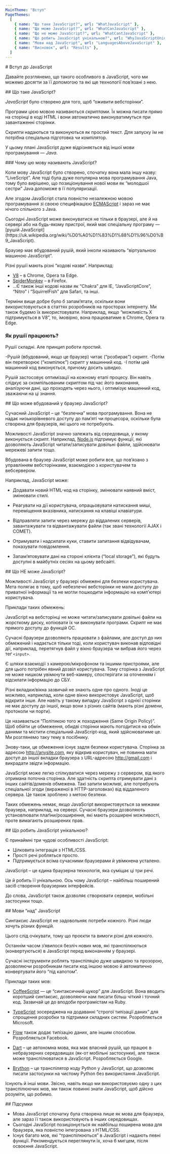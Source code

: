 ```yaml
---
MainTheme: "Вступ"
PageThemes:
  [
    { name: "Що таке JavaScript?", url: "WhatJavaScript" },
    { name: "Що може JavaScript?", url: "WhatCanJavaScript" },
    { name: "Що не може JavaScript?", url: "WhatCantJavaScript" },
    { name: "Що робить JavaScript унікальною?", url: "WhyJavaScriptUnique" },
    { name: "Мови над JavaScript", url: "LanguagesAboveJavaScript" },
    { name: "Висновок", url: "Results" },
  ]
---
```


<Column id="WhatJavaScript">
# Вступ до JavaScript

Давайте розглянемо, що такого особливого в JavaScript, чого ми можемо досягти за її допомогою та які ще технології пов’язані з нею.

</Column>

<Column>
## Що таке JavaScript?

_JavaScript_ було створено для того, щоб “оживити вебсторінки”.

Програми цією мовою називаються _скриптами_. Їх можна писати прямо на сторінці в коді HTML і вони автоматично виконуватимуться при завантаженні сторінки.

Скрипти надаються та виконуються як простий текст. Для запуску їм не потрібна спеціальна підготовка чи компілятор.

У цьому плані JavaScript дуже відрізняється від іншої мови програмування — _Java_.

</Column>

<Extra>
### Чому цю мову називають JavaScript?

Коли мову JavaScript було створено, спочатку вона мала іншу назву: “LiveScript”. Але тоді була дуже популярна мова програмування Java, тому було вирішено, що позиціонування нової мови як “молодшої сестри” Java допоможе в її популяризації.

Але згодом JavaScript стала повністю незалежною мовою програмування зі своєю специфікацією [ECMAScript](https://uk.wikipedia.org/wiki/ECMAScript) і зараз не має нічого спільного з Java.
</Extra>

<Column>
Сьогодні JavaScript може виконуватися не тільки в браузері, але й на сервері або на будь-якому пристрої, який має спеціальну програму — [рушій JavaScript](https://uk.wikipedia.org/wiki/%D0%A0%D1%83%D1%88%D1%96%D0%B9_JavaScript).

Браузер має вбудований рушій, який інколи називають “віртуальною машиною JavaScript”.

Різні рушії мають різні “кодові назви”. Наприклад:

- [V8](<https://uk.wikipedia.org/wiki/V8_(%D1%80%D1%83%D1%88%D1%96%D0%B9_JavaScript)>) – в Chrome, Opera та Edge.
- [SpiderMonkey](https://uk.wikipedia.org/wiki/SpiderMonkey) – в Firefox.
- …Є також інші кодові назви як “Chakra” для IE, “JavaScriptCore”, “Nitro” і “SquirrelFish” для Safari, та інші.

Терміни вище добре було б запам’ятати, оскільки вони використовуються в статтях розробників на просторах інтернету. Ми також будемо їх використовувати. Наприклад, якщо “можливість X підтримується в V8”, то, імовірно, вона працюватиме в Chrome, Opera та Edge.

</Column>

<Extra>

### Як рушії працюють?

Рушії складні. Але принцип роботи простий.

-Рушій (вбудований, якщо це браузер) читає (“розбирає”) скрипт.
-Потім він перетворює (“компілює”) скрипт у машинний код.
-І потім цей машинний код виконується, причому досить швидко.

Рушій застосовує оптимізації на кожному етапі процесу. Він навіть слідкує за скомпільованим скриптом під час його виконання, аналізуючи дані, що проходять через нього, і оптимізує машинний код, зважаючи на ці знання.

</Extra>

<Column  id="WhatCanJavaScript">
## Що може вбудований у браузер JavaScript?

Сучасний JavaScript – це “безпечна” мова програмування. Вона не надає низькорівневого доступу до пам’яті чи процесора, оскільки була створена для браузерів, які цього не потребують.

Можливості JavaScript значно залежать від середовища, у якому виконується скрипт. Наприклад, [Node.js](https://uk.wikipedia.org/wiki/Node.js) підтримує функції, які дозволяють JavaScript читати/записувати довільні файли, здійснювати мережеві запити тощо.

Вбудована в браузер JavaScript може робити все, що пов’язано з управлінням вебсторінками, взаємодією з користувачем та вебсервером.

Наприклад, JavaScript може:

- Додавати новий HTML-код на сторінку, змінювати наявний вміст, змінювати стилі.

- Реагувати на дії користувача, опрацьовувати натискання миші, переміщення вказівника, натискання на клавіші клавіатури.

- Відправляти запити через мережу до віддалених серверів, завантажувати та відвантажувати файли (так звані технології AJAX і COMET).

- Отримувати і надсилати куки, ставити запитання відвідувачам, показувати повідомлення.

- Запам’ятовувати дані на стороні клієнта (“local storage”), які будуть доступні в майбутніх сесіях на цьому вебсайті.

</Column>

<Column  id="WhatCantJavaScript">
## Що НЕ може JavaScript?

Можливості JavaScript у браузері обмежені для безпеки користувача. Мета полягає в тому, щоб небезпечні вебсторінки не мали доступу до приватної інформації та не могли пошкодити інформацію на комп’ютері користувача.

Приклади таких обмежень:

JavaScript на вебсторінці не може читати/записувати довільні файли на жорсткому диску, копіювати їх чи виконувати програми. Скрипт не має прямого доступу до функцій ОС.

Сучасні браузери дозволяють працювати з файлами, але доступ до них обмежений і надається тільки тоді, коли користувач виконав відповідні дії, наприклад, перетягнув файл у вікно браузера чи вибрав його через теґ `<input>`.

Є шляхи взаємодії з камерою/мікрофоном та іншими пристроями, але для цього потрібен явний дозвіл користувача. Тому сторінка з JavaScript не може нишком увімкнути веб-камеру, спостерігати за оточенням і відсилати інформацію до СБУ.

Різні вкладки/вікна зазвичай не знають одне про одного. Іноді це можливо, наприклад, коли одне вікно використовує JavaScript, щоб відкрити інше. Але навіть у такому випадку JavaScript з однієї сторінки не має доступу до іншої, якщо вони з різних сайтів (мають різні домени, протоколи чи порти).

Це називається “Політикою того ж походження (Same Origin Policy)”. Щоб обійти це обмеження, обидві сторінки мають погодитися на обмін даними та містити спеціальний JavaScript-код, який здійснюватиме це. Ми розглянемо таку тему в посібнику.

Знову-таки, це обмеження існує задля безпеки користувача. Сторінка за адресою http://anysite.com, яку відкрив користувач, не повинна мати доступ до іншої вкладки браузера з URL-адресою http://gmail.com і викрадати звідти інформацію.

JavaScript може легко спілкуватися через мережу з сервером, від якого отримана поточна сторінка. Але здатність скрипта отримувати дані з інших сайтів/доменів обмежена. Такі запити можливі, але потребують спеціальної згоди (вираженої в HTTP-заголовках) від віддаленого сервера. Це також зроблено з метою безпеки.

Таких обмежень немає, якщо JavaScript використовується за межами браузера, наприклад, на сервері. Сучасні браузери дозволяють установлювати плаґіни/розширення, які мають розширені можливості, проте вимагають розширених прав.
</Column>

<Column  id="WhyJavaScriptUnique">
## Що робить JavaScript унікальною?

Є принаймні три чудові особливості JavaScript:

- Цілковита інтеграція з HTML/CSS.
- Прості речі робляться просто.
- Підтримується всіма сучасними браузерами й увімкнена усталено.

JavaScript – це єдина браузерна технологія, яка суміщає ці три речі.

Це й робить її унікальною. Ось чому JavaScript – найбільш поширений засіб створення браузерних інтерфейсів.

До слова, JavaScript також дозволяє створювати сервери, мобільні застосунки тощо.
</Column>

<Column id="LanguagesAboveJavaScript">
## Мови “над” JavaScript

Синтаксис JavaScript не задовольняє потреби кожного. Різні люди хочуть різних функцій.

Цього слід очікувати, тому що проєкти та вимоги різні для кожного.

Останнім часом з’явилося безліч нових мов, які транспілюються (конвертуються) в JavaScript перед виконанням у браузері.

Сучасні інструменти роблять транспіляцію дуже швидкою та прозорою, дозволяючи розробникам писати код іншою мовою й автоматично конвертувати його “під капотом”.

Приклади таких мов:

- [CoffeeScript](http://coffeescript.org/) — це “синтаксичний цукор” для JavaScript. Вона вводить коротший синтаксис, дозволяючи нам писати більш чіткий і точний код. Зазвичай це до вподоби програмістам на Ruby.

- [TypeScript](http://www.typescriptlang.org/) зосереджена на додаванні “строгої типізації даних” для спрощення розробки та підтримки складних систем. Розробляється Microsoft.

- [Flow](http://flow.org/) також додає типізацію даних, але іншим способом. Розробляється Facebook.

- [Dart](https://dart.dev/) – це автономна мова, яка має власний рушій, що працює в небраузерних середовищах (як-от мобільні застосунки), але також може транспілюватися в JavaScript. Розробляється Google.

- [Brython](https://brython.info/) – це транспілятор коду Python у JavaScript, що дозволяє писати застосунки на чистому Python без використання JavaScript.

Існують й інші мови. Звісно, навіть якщо ми використовуємо одну з цих транспілюючих мов, ми також повинні знати JavaScript, щоб дійсно розуміти, що робимо.
</Column>

<Column  id="Result">
## Підсумки

- Мова JavaScript спочатку була створена лише як мова для браузера, але зараз її також використовують в інших середовищах.
- Сьогодні JavaScript позиціонується як найбільш поширена мова для браузера, яка повністю інтегрована з HTML/CSS.
- Існує багато мов, які “транспілюються” в JavaScript і надають певні функції. Рекомендується переглянути їх, хоча б мигцем, після освоєння JavaScript.

</Column>
